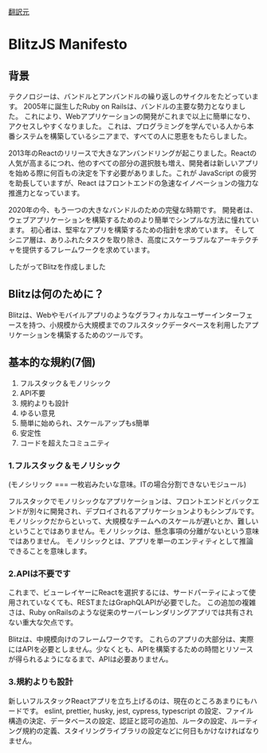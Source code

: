 [翻訳元](https://blitzjs.com/docs/manifesto)

# BlitzJS Manifesto

## 背景

テクノロジーは、バンドルとアンバンドルの繰り返しのサイクルをたどっています。
2005年に誕生したRuby on Railsは、バンドルの主要な勢力となりました。
これにより、Webアプリケーションの開発がこれまで以上に簡単になり、アクセスしやすくなりました。
これは、プログラミングを学んでいる人から本番システムを構築しているシニアまで、すべての人に恩恵をもたらしました。

2013年のReactのリリースで大きなアンバンドリングが起こりました。Reactの人気が高まるにつれ、他のすべての部分の選択肢も増え、開発者は新しいアプリを始める際に何百もの決定を下す必要がありました。これが JavaScript の疲労を助長していますが、React はフロントエンドの急速なイノベーションの強力な推進力となっています。

2020年の今、もう一つの大きなバンドルのための完璧な時期です。
開発者は、ウェブアプリケーションを構築するためのより簡単でシンプルな方法に憧れています。
初心者は、堅牢なアプリを構築するための指針を求めています。
そしてシニア層は、ありふれたタスクを取り除き、高度にスケーラブルなアーキテクチャを提供するフレームワークを求めています。

したがってBlitzを作成しました

## Blitzは何のために？

Blitzは、Webやモバイルアプリのようなグラフィカルなユーザーインターフェースを持つ、小規模から大規模までのフルスタックデータベースを利用したアプリケーションを構築するためのツールです。

## 基本的な規約(7個)

1. フルスタック＆モノリシック
2. API不要
3. 規約よりも設計
4. ゆるい意見
5. 簡単に始められ、スケールアップもs簡単
6. 安定性
7. コードを超えたコミュニティ

### 1.フルスタック＆モノリシック
(モノシリック === 一枚岩みたいな意味。ITの場合分割できないモジュール)

フルスタックでモノリシックなアプリケーションは、フロントエンドとバックエンドが別々に開発され、デプロイされるアプリケーションよりもシンプルです。
モノリシックだからといって、大規模なチームへのスケールが遅いとか、難しいということではありません。モノリシックは、懸念事項の分離がないという意味ではありません。
モノリシックとは、アプリを単一のエンティティとして推論できることを意味します。

### 2.APIは不要です

これまで、ビューレイヤーにReactを選択するには、サードパーティによって使用されていなくても、RESTまたはGraphQLAPIが必要でした。
この追加の複雑さは、Ruby onRailsのような従来のサーバーレンダリングアプリでは共有されない重大な欠点です。

Blitzは、中規模向けのフレームワークです。
これらのアプリの大部分は、実際にはAPIを必要としません。少なくとも、APIを構築するための時間とリソースが得られるようになるまで、APIは必要ありません。

### 3.規約よりも設計

新しいフルスタックReactアプリを立ち上げるのは、現在のところあまりにもハードです。
eslint, prettier, husky, jest, cypress, typescript の設定、ファイル構造の決定、データベースの設定、認証と認可の追加、ルータの設定、ルーティング規約の定義、スタイリングライブラリの設定などに何日もかけなければなりません。